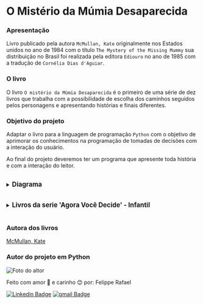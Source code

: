 # O Mistério da Múmia Desaparecida

### Apresentação
Livro publicado pela autora `McMullan, Kate` originalmente nos Estados unidos 
no ano de 1984 com o título `The Mystery of the Missing Mummy` sua distribuição
no Brasil foi realizada pela editora `Ediouro` no ano de 1985 com a tradução de
`Cornélia Dias d'Aguiar`.

### O livro

O livro `O mistério da Múmia Desaparecida` é o primeiro de uma série de dez 
livros que trabalha com a possibilidade de escolha dos caminhos seguidos pelos
personagens e apresentando histórias e finais diferentes.


### Objetivo do projeto

Adaptar o livro para a linguagem de programação `Python` com o objetivo de
aprimorar os conhecimentos na programação de tomadas de decisões com a 
interação do usuário.

Ao final do projeto deveremos ter um programa que apresente toda história e com 
a interação do leitor.
<br>
<br>
<details>
    <summary>
        <big>
            <strong>
                Diagrama
            </strong>
        </big>
    </summary>

O diagrama a seguir apresenta a estrutura das páginas do livro.

Significado das cores:

<font color=green> Verde: </font>
Páginas que são desenvolvidas sem a interação com o usuário. 
<br>
<font color=yellow> Amarelo: </font> Páginas onde haverá a interação com o 
    usuário.
<br>
<font color=red> Vermelho: </font> Páginas de final de história.

<br>

![diagrama](https://user-images.githubusercontent.com/98472557/152702065-f7a24de8-f989-42ad-b48f-49bc3ee7880e.jpg)

</details>
<br>
<br>
<details>
    <summary>
        <big>
            <strong>
                Livros da serie 'Agora Você Decide' - Infantil
            </strong>
        </big>
    </summary>

>1. O mistério da múmia desaparecida
>2. O mistério do diamante Dandi
>3. O mistério do pião magico
>4. Aventura na selva
>5. Aventura com dinossauros
>6. O segredo do 13
>7. Mir, o robo rebelde
>8. O Bando do Cachorro Quente
>9. A fantástica viagem da espaçonave Astra
>10. Murf o monstro
   
</details>
<br>

### Autora dos livros

[McMullan, Kate](https://twitter.com/katemcmullan1)

### Autor do projeto em Python

![Foto do altor](https://user-images.githubusercontent.com/98472557/151680533-d07e7b10-5c68-4db6-8e59-c4641d6936a5.jpg)

Feito com amor 💝 e carinho 😊 por: Felippe Rafael

[![Linkedin Badge](https://img.shields.io/badge/-Felippe-blue?style=flat-square&logo=Linkedin&logoColor=white&link=https://www.linkedin.com/in/felippe-rafael/)]( https://www.linkedin.com/in/felippe-rafael/)
[![gmail Badge](https://img.shields.io/badge/-frafaelrls@gmail.com-c14438?style=flat-square&logo=Gmail&logoColor=white&link=mailto:frafaelrls@gmail.com)](mailto:frafealrls@gmail.com)